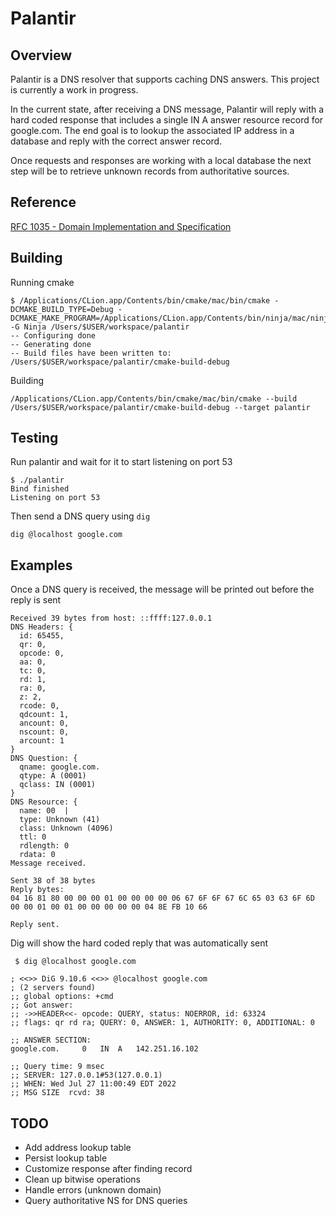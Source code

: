 # Palantir

## Overview

Palantir is a DNS resolver that supports caching DNS answers. This project is currently a work in progress.

In the current state, after receiving a DNS message, Palantir will reply with a hard coded response that includes a
single IN A answer resource record for google.com. The end goal is to lookup the associated IP address in a database and
reply with the correct answer record.

Once requests and responses are working with a local database the next step will be to retrieve unknown records from
authoritative sources.

## Reference
[RFC 1035 - Domain Implementation and Specification](https://datatracker.ietf.org/doc/html/rfc1035)

## Building
Running cmake

```shell
$ /Applications/CLion.app/Contents/bin/cmake/mac/bin/cmake -DCMAKE_BUILD_TYPE=Debug -DCMAKE_MAKE_PROGRAM=/Applications/CLion.app/Contents/bin/ninja/mac/ninja -G Ninja /Users/$USER/workspace/palantir
-- Configuring done
-- Generating done
-- Build files have been written to: /Users/$USER/workspace/palantir/cmake-build-debug
```

Building

```shell
/Applications/CLion.app/Contents/bin/cmake/mac/bin/cmake --build /Users/$USER/workspace/palantir/cmake-build-debug --target palantir
```

## Testing

Run palantir and wait for it to start listening on port 53

```shell
$ ./palantir
Bind finished
Listening on port 53
```

Then send a DNS query using `dig`

```shell
dig @localhost google.com
```

## Examples

Once a DNS query is received, the message will be printed out before the reply is sent

```text
Received 39 bytes from host: ::ffff:127.0.0.1
DNS Headers: {
  id: 65455,
  qr: 0,
  opcode: 0,
  aa: 0,
  tc: 0,
  rd: 1,
  ra: 0,
  z: 2,
  rcode: 0,
  qdcount: 1,
  ancount: 0,
  nscount: 0,
  arcount: 1
}
DNS Question: {
  qname: google.com.
  qtype: A (0001)
  qclass: IN (0001)
}
DNS Resource: {
  name: 00 	|
  type: Unknown (41)
  class: Unknown (4096)
  ttl: 0
  rdlength: 0
  rdata: 0
Message received.

Sent 38 of 38 bytes
Reply bytes:
04 16 81 80 00 00 00 01 00 00 00 00 06 67 6F 6F 67 6C 65 03 63 6F 6D 00 00 01 00 01 00 00 00 00 00 04 8E FB 10 66 

Reply sent.
```

Dig will show the hard coded reply that was automatically sent
```shell
 $ dig @localhost google.com

; <<>> DiG 9.10.6 <<>> @localhost google.com
; (2 servers found)
;; global options: +cmd
;; Got answer:
;; ->>HEADER<<- opcode: QUERY, status: NOERROR, id: 63324
;; flags: qr rd ra; QUERY: 0, ANSWER: 1, AUTHORITY: 0, ADDITIONAL: 0

;; ANSWER SECTION:
google.com.		0	IN	A	142.251.16.102

;; Query time: 9 msec
;; SERVER: 127.0.0.1#53(127.0.0.1)
;; WHEN: Wed Jul 27 11:00:49 EDT 2022
;; MSG SIZE  rcvd: 38
```


## TODO

- Add address lookup table
- Persist lookup table
- Customize response after finding record
- Clean up bitwise operations
- Handle errors (unknown domain)
- Query authoritative NS for DNS queries